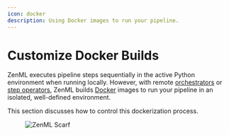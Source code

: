 ```yaml
---
icon: docker
description: Using Docker images to run your pipeline.
---
```


# Customize Docker Builds

ZenML executes pipeline steps sequentially in the active Python environment when running locally. However, with remote [orchestrators](https://docs.zenml.io/user-guides/production-guide/cloud-orchestration) or [step operators](https://docs.zenml.io/stacks/step-operators), ZenML builds [Docker](https://www.docker.com/) images to run your pipeline in an isolated, well-defined environment.

This section discusses how to control this dockerization process.

<figure><img src="https://static.scarf.sh/a.png?x-pxid=f0b4f458-0a54-4fcd-aa95-d5ee424815bc" alt="ZenML Scarf"><figcaption></figcaption></figure>

